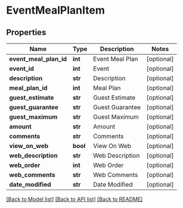 # EventMealPlanItem

## Properties
Name | Type | Description | Notes
------------ | ------------- | ------------- | -------------
**event_meal_plan_id** | **int** | Event Meal Plan | [optional] 
**event_id** | **int** | Event | [optional] 
**description** | **str** | Description | [optional] 
**meal_plan_id** | **int** | Meal Plan | [optional] 
**guest_estimate** | **str** | Guest Estimate | [optional] 
**guest_guarantee** | **str** | Guest Guarantee | [optional] 
**guest_maximum** | **str** | Guest Maximum | [optional] 
**amount** | **str** | Amount | [optional] 
**comments** | **str** | Comments | [optional] 
**view_on_web** | **bool** | View On Web | [optional] 
**web_description** | **str** | Web Description | [optional] 
**web_order** | **int** | Web Order | [optional] 
**web_comments** | **str** | Web Comments | [optional] 
**date_modified** | **str** | Date Modified | [optional] 

[[Back to Model list]](../README.md#documentation-for-models) [[Back to API list]](../README.md#documentation-for-api-endpoints) [[Back to README]](../README.md)


